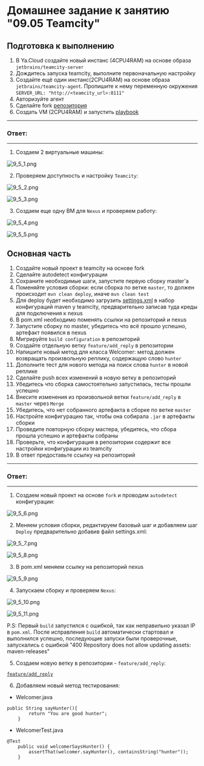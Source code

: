 # Домашнее задание к занятию "09.05 Teamcity"

## Подготовка к выполнению

1. В Ya.Cloud создайте новый инстанс (4CPU4RAM) на основе образа `jetbrains/teamcity-server`
2. Дождитесь запуска teamcity, выполните первоначальную настройку
3. Создайте ещё один инстанс(2CPU4RAM) на основе образа `jetbrains/teamcity-agent`. Пропишите к нему переменную окружения `SERVER_URL: "http://<teamcity_url>:8111"`
4. Авторизуйте агент
5. Сделайте fork [репозитория](https://github.com/aragastmatb/example-teamcity)
6. Создать VM (2CPU4RAM) и запустить [playbook](./infrastructure)

---
### Ответ:
---

1. Создаем 2 виртуальные машины:

![9_5_1.png](https://github.com/psvitov/devops-netology/blob/main/Homework/mnt_homework_9_5/9_5_1.PNG)

2. Проверяем доступность и настройку `Teamcity`:

![9_5_2.png](https://github.com/psvitov/devops-netology/blob/main/Homework/mnt_homework_9_5/9_5_2.PNG)

![9_5_3.png](https://github.com/psvitov/devops-netology/blob/main/Homework/mnt_homework_9_5/9_5_3.PNG)

3. Создаем еще одну ВМ для `Nexus` и проверяем работу:

![9_5_4.png](https://github.com/psvitov/devops-netology/blob/main/Homework/mnt_homework_9_5/9_5_4.PNG)

![9_5_5.png](https://github.com/psvitov/devops-netology/blob/main/Homework/mnt_homework_9_5/9_5_5.PNG)


## Основная часть

1. Создайте новый проект в teamcity на основе fork
2. Сделайте autodetect конфигурации
3. Сохраните необходимые шаги, запустите первую сборку master'a
4. Поменяйте условия сборки: если сборка по ветке `master`, то должен происходит `mvn clean deploy`, иначе `mvn clean test`
5. Для deploy будет необходимо загрузить [settings.xml](./teamcity/settings.xml) в набор конфигураций maven у teamcity, предварительно записав туда креды для подключения к nexus
6. В pom.xml необходимо поменять ссылки на репозиторий и nexus
7. Запустите сборку по master, убедитесь что всё прошло успешно, артефакт появился в nexus
8. Мигрируйте `build configuration` в репозиторий
9. Создайте отдельную ветку `feature/add_reply` в репозитории
10. Напишите новый метод для класса Welcomer: метод должен возвращать произвольную реплику, содержащую слово `hunter`
11. Дополните тест для нового метода на поиск слова `hunter` в новой реплике
12. Сделайте push всех изменений в новую ветку в репозиторий
13. Убедитесь что сборка самостоятельно запустилась, тесты прошли успешно
14. Внесите изменения из произвольной ветки `feature/add_reply` в `master` через `Merge`
15. Убедитесь, что нет собранного артефакта в сборке по ветке `master`
16. Настройте конфигурацию так, чтобы она собирала `.jar` в артефакты сборки
17. Проведите повторную сборку мастера, убедитесь, что сбора прошла успешно и артефакты собраны
18. Проверьте, что конфигурация в репозитории содержит все настройки конфигурации из teamcity
19. В ответ предоставьте ссылку на репозиторий

---
### Ответ:
---

1. Создаем новый проект на основе `fork` и проводим `autodetect` конфигурации:

![9_5_6.png](https://github.com/psvitov/devops-netology/blob/main/Homework/mnt_homework_9_5/9_5_6.PNG)

2. Меняем условия сборки, редактируем базовый шаг и добавляем шаг `Deploy` предварительно добавив файл settings.xml:

![9_5_7.png](https://github.com/psvitov/devops-netology/blob/main/Homework/mnt_homework_9_5/9_5_7.PNG)

![9_5_8.png](https://github.com/psvitov/devops-netology/blob/main/Homework/mnt_homework_9_5/9_5_8.PNG)

3. В pom.xml меняем ссылку на репозиторий nexus

![9_5_9.png](https://github.com/psvitov/devops-netology/blob/main/Homework/mnt_homework_9_5/9_5_9.PNG)

4. Запускаем сборку и проверяем `Nexus`:

![9_5_10.png](https://github.com/psvitov/devops-netology/blob/main/Homework/mnt_homework_9_5/9_5_10.PNG)

![9_5_11.png](https://github.com/psvitov/devops-netology/blob/main/Homework/mnt_homework_9_5/9_5_11.PNG)


P.S: Первый `build` запустился с ошибкой, так как неправильно указал IP в `pom.xml`. После исправления `build` автоматически стартовал и выполнился успешно, последующие запуски были проверочные, запускались с ошибкой "400 Repository does not allow updating assets: maven-releases"


5. Создаем новую ветку в репозитории - `feature/add_reply`:

[`feature/add_reply`](https://github.com/psvitov/example-teamcity/tree/feature/add_reply)

6. Добавляем новый метод тестирования:

- Welcomer.java

>
    public String sayHunter(){
            return "You are good hunter";
        }   

- WelcomerTest.java

>
    @Test
        public void welcomerSaysHunter() {
            assertThat(welcomer.sayHunter(), containsString("hunter"));
        }




